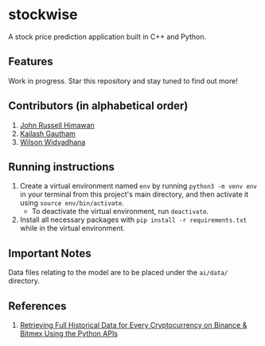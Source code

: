 # stockwise
A stock price prediction application built in C++ and Python.

## Features
Work in progress. Star this repository and stay tuned to find out more!

## Contributors (in alphabetical order)
1. [John Russell Himawan](https://github.com/johnrhimawan)
2. [Kailash Gautham](https://github.com/kailashgautham)
3. [Wilson Widyadhana](https://github.com/wilsonwid)

## Running instructions
1. Create a virtual environment named `env` by running `python3 -m venv env` in your terminal from this project's main directory, and then activate it using `source env/bin/activate`.
    - To deactivate the virtual environment, run `deactivate`.
2. Install all necessary packages with `pip install -r requirements.txt` while in the virtual environment.

## Important Notes
Data files relating to the model are to be placed under the `ai/data/` directory.

## References
1. [Retrieving Full Historical Data for Every Cryptocurrency on Binance & Bitmex Using the Python APIs](https://medium.com/swlh/retrieving-full-historical-data-for-every-cryptocurrency-on-binance-bitmex-using-the-python-apis-27b47fd8137f)
